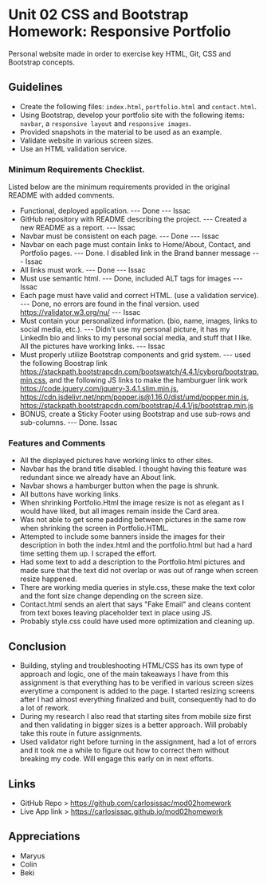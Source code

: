 # Unit 02 CSS and Bootstrap Homework: Responsive Portfolio
Personal website made in order to exercise key HTML, Git, CSS and Bootstrap concepts. 

## Guidelines
* Create the following files: `index.html`, `portfolio.html` and `contact.html`.
* Using Bootstrap, develop your portfolio site with the following items: `navbar`, a `responsive layout` and `responsive images`.
* Provided snapshots in the material to be used as an example.
* Validate website in various screen sizes.
* Use an HTML validation service.

### Minimum Requirements Checklist.
Listed below are the minimum requirements provided in the original README with added comments.
* Functional, deployed application. --- Done --- Issac
* GitHub repository with README describing the project. --- Created a new README as a report. --- Issac
* Navbar must be consistent on each page. --- Done --- Issac
* Navbar on each page must contain links to Home/About, Contact, and Portfolio pages. --- Done. I disabled  link in the Brand banner message --- Issac
* All links must work. --- Done --- Issac
* Must use semantic html. --- Done, included ALT tags for images --- Issac
* Each page must have valid and correct HTML. (use a validation service). --- Done, no errors are found in the final version. used https://validator.w3.org/nu/ --- Issac
* Must contain your personalized information. (bio, name, images, links to social media, etc.). --- Didn't use my personal picture, it has my LinkedIn bio and links to my personal social media, and stuff that I like. All the pictures have working links. --- Issac
* Must properly utilize Bootstrap components and grid system. --- used the following Boostrap link https://stackpath.bootstrapcdn.com/bootswatch/4.4.1/cyborg/bootstrap.min.css, and the following JS links to make the hamburguer link work https://code.jquery.com/jquery-3.4.1.slim.min.js, https://cdn.jsdelivr.net/npm/popper.js@1.16.0/dist/umd/popper.min.js, https://stackpath.bootstrapcdn.com/bootstrap/4.4.1/js/bootstrap.min.js
* BONUS, create a Sticky Footer using Bootstrap and use sub-rows and sub-columns. --- Done. Issac


### Features and Comments
* All the displayed pictures have working links to other sites.
* Navbar has the brand title disabled. I thought having this feature was redundant since we already have an About link. 
* Navbar shows a hamburger button when the page is shrunk.
* All buttons have working links.
* When shrinking Portfolio.Html the image resize is not as elegant as I would have liked, but all images remain inside the Card area.
* Was not able to get some padding between pictures in the same row when shrinking the screen in Portfolio.HTML.
* Attempted to include some banners inside the images for their description in both the index.html and the portfolio.html but had a hard time setting them up. I scraped the effort.
* Had some text to add a description to the Portfolio.html pictures and made sure that the text did not overlap or was out of range when screen resize happened.
* There are working media queries in style.css, these make the text color and the font size change depending on the screen size.
* Contact.html sends an alert that says "Fake Email" and cleans content from text boxes leaving placeholder text in place using JS.
* Probably style.css could have used more optimization and cleaning up.

## Conclusion
* Building, styling and troubleshooting HTML/CSS has its own type of approach and logic, one of the main takeaways I have from this assignment is that everything has to be verified in various screen sizes everytime a component is added to the page. I started resizing screens after I had almost everything finalized and built, consequently had to do a lot of rework. 
* During my research I also read that starting sites from mobile size first and then validating in bigger sizes is a better approach. Will probably take this route in future assignments.
* Used validator right before turning in the assignment, had a lot of errors and it took me a while to figure out how to correct them without breaking my code. Will engage this early on in next efforts.


## Links
* GitHub Repo > https://github.com/carlosissac/mod02homework
* Live App link >  https://carlosissac.github.io/mod02homework

## Appreciations
* Maryus 
* Colin
* Beki


